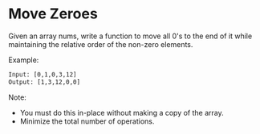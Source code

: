 # Move Zeroes

Given an array nums, write a function to move all 0's to the end of it while maintaining the relative order of the non-zero elements.

Example:

```txt
Input: [0,1,0,3,12]
Output: [1,3,12,0,0]
```

Note:

- You must do this in-place without making a copy of the array.
- Minimize the total number of operations.
